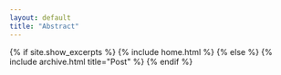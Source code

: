```yaml
---
layout: default
title: "Abstract"
---
```


{% if site.show_excerpts %}
  {% include home.html %}
{% else %}
  {% include archive.html title="Post" %}
{% endif %}


